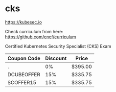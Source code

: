 # cks

https://kubesec.io

Check curriculum from here: \
https://github.com/cncf/curriculum


Certified Kubernetes Security Specialist (CKS) Exam

Coupon Code | Discount | Price
---|---|---
. | 0% | $395.00
DCUBEOFFER | 15% | $335.75
SCOFFER15 | 15% | $335.75

